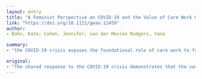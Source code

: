 ```yaml
---
layout: entry
title: "A Feminist Perspective on COVID-19 and the Value of Care Work Globally"
link: "https://doi.org/10.1111/gwao.12459"
author:
- Bahn, Kate; Cohen, Jennifer; van der Meulen Rodgers, Yana

summary:
- "the COVID-19 crisis exposes the foundational role of care work to functioning societies and economies. Focusing on 'production' instead of the sustainable reproduction of human life devalues care work and those who perform it. The field of feminist economics has valuable lessons for mitigating hardships as countries navigate the related economic fallout. Global response must recognize gendered work as an integral part of the economic system that promotes human well-being for all."

original:
- "The shared response to the COVID-19 crisis demonstrates that the vast majority of society believes human well-being - not economic growth - should be at the center of policy. COVID-19 exposes the foundational role of care work, both paid and unpaid, to functioning societies and economies. Focusing on 'production' instead of the sustainable reproduction of human life devalues care work and those who perform it. Women's physical and mental health, and the societies that rely on them, are at stake. When these policies are formulated, the field of feminist economics has valuable lessons for mitigating hardships as countries navigate the related economic fallout. A comprehensive response to the COVID-19 crisis must recognize this gendered work as an integral part of the economic system that promotes human well-being for all."
---
```


